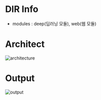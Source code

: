 # DIR Info
- modules : deep(딥러닝 모듈), web(웹 모듈)

# Architect
![architecture](https://github.com/YoungsikMoon/kiw/assets/162241674/721c3f9a-e18e-492c-9912-553dee462957)

# Output
![output](https://github.com/YoungsikMoon/kiw/assets/162241674/bc8de4e1-538a-425f-9fe6-1670f2fb40a3)
